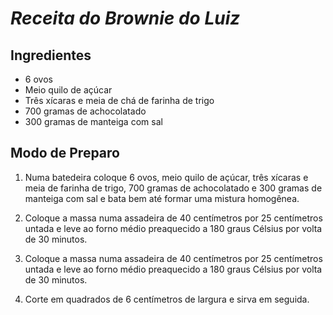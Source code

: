 #  *Receita do Brownie do Luiz*

##   Ingredientes 

- 6 ovos
- Meio quilo de açúcar
- Três xícaras e meia de chá de farinha de trigo
- 700 gramas de achocolatado
- 300 gramas de manteiga com sal


## Modo de Preparo


1. Numa batedeira coloque 6 ovos, meio quilo de açúcar, três xícaras e meia de farinha de trigo, 700 gramas de achocolatado e 300 gramas de manteiga com sal e bata bem até formar uma mistura homogênea.

2. Coloque a massa numa assadeira de 40 centímetros por 25 centímetros untada e leve ao forno médio preaquecido a 180 graus Célsius por volta de 30 minutos.

3. Coloque a massa numa assadeira de 40 centímetros por 25 centímetros untada e leve ao forno médio preaquecido a 180 graus Célsius por volta de 30 minutos.

4. Corte em quadrados de 6 centímetros de largura e sirva em seguida.
